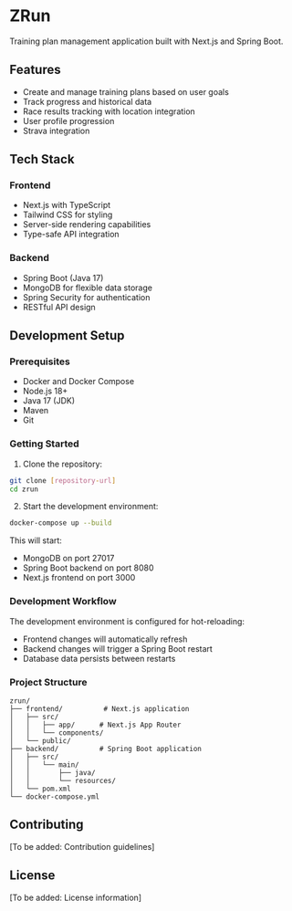 # ZRun

Training plan management application built with Next.js and Spring Boot.

## Features

- Create and manage training plans based on user goals
- Track progress and historical data
- Race results tracking with location integration
- User profile progression
- Strava integration

## Tech Stack

### Frontend
- Next.js with TypeScript
- Tailwind CSS for styling
- Server-side rendering capabilities
- Type-safe API integration

### Backend
- Spring Boot (Java 17)
- MongoDB for flexible data storage
- Spring Security for authentication
- RESTful API design

## Development Setup

### Prerequisites
- Docker and Docker Compose
- Node.js 18+
- Java 17 (JDK)
- Maven
- Git

### Getting Started

1. Clone the repository:
```bash
git clone [repository-url]
cd zrun
```

2. Start the development environment:
```bash
docker-compose up --build
```

This will start:
- MongoDB on port 27017
- Spring Boot backend on port 8080
- Next.js frontend on port 3000

### Development Workflow

The development environment is configured for hot-reloading:
- Frontend changes will automatically refresh
- Backend changes will trigger a Spring Boot restart
- Database data persists between restarts

### Project Structure

```
zrun/
├── frontend/          # Next.js application
│   ├── src/
│   │   ├── app/      # Next.js App Router
│   │   └── components/
│   └── public/
├── backend/          # Spring Boot application
│   ├── src/
│   │   └── main/
│   │       ├── java/
│   │       └── resources/
│   └── pom.xml
└── docker-compose.yml
```

## Contributing

[To be added: Contribution guidelines]

## License

[To be added: License information]